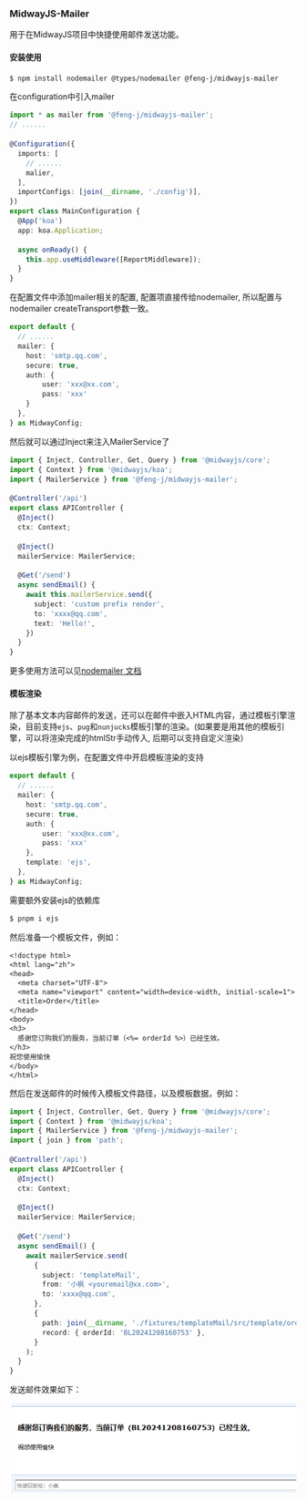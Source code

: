 ### MidwayJS-Mailer

用于在MidwayJS项目中快捷使用邮件发送功能。

#### 安装使用

```bash
$ npm install nodemailer @types/nodemailer @feng-j/midwayjs-mailer
```
在configuration中引入mailer

```ts
import * as mailer from '@feng-j/midwayjs-mailer';
// ......

@Configuration({
  imports: [
    // ......
    malier,
  ],
  importConfigs: [join(__dirname, './config')],
})
export class MainConfiguration {
  @App('koa')
  app: koa.Application;

  async onReady() {
    this.app.useMiddleware([ReportMiddleware]);
  }
}

```

在配置文件中添加mailer相关的配置, 配置项直接传给nodemailer, 所以配置与nodemailer createTransport参数一致。

```ts
export default {
  // ......
  mailer: {
    host: 'smtp.qq.com',
    secure: true,
    auth: {
        user: 'xxx@xx.com',
        pass: 'xxx'
    }
  },
} as MidwayConfig;

```

然后就可以通过Inject来注入MailerService了

```ts
import { Inject, Controller, Get, Query } from '@midwayjs/core';
import { Context } from '@midwayjs/koa';
import { MailerService } from '@feng-j/midwayjs-mailer';

@Controller('/api')
export class APIController {
  @Inject()
  ctx: Context;

  @Inject()
  mailerService: MailerService;

  @Get('/send')
  async sendEmail() {
    await this.mailerService.send({
      subject: 'custom prefix render',
      to: 'xxxx@qq.com',
      text: 'Hello!',
    })
  }
}

```

更多使用方法可以见[nodemailer 文档](https://www.nodemailer.com/)

#### 模板渲染

除了基本文本内容邮件的发送，还可以在邮件中嵌入HTML内容，通过模板引擎渲染，目前支持`ejs`、`pug`和`nunjucks`模板引擎的渲染。(如果要是用其他的模板引擎，可以将渲染完成的htmlStr手动传入, 后期可以支持自定义渲染）

以ejs模板引擎为例，在配置文件中开启模板渲染的支持

```ts
export default {
  // ......
  mailer: {
    host: 'smtp.qq.com',
    secure: true,
    auth: {
        user: 'xxx@xx.com',
        pass: 'xxx'
    },
    template: 'ejs',
  },
} as MidwayConfig;

```

需要额外安装ejs的依赖库

```bash
$ pnpm i ejs
```
然后准备一个模板文件，例如：

```ejs
<!doctype html>
<html lang="zh">
<head>
  <meta charset="UTF-8">
  <meta name="viewport" content="width=device-width, initial-scale=1">
  <title>Order</title>
</head>
<body>
<h3>
  感谢您订购我们的服务，当前订单（<%= orderId %>）已经生效。
</h3>
祝您使用愉快
</body>
</html>

```

然后在发送邮件的时候传入模板文件路径，以及模板数据，例如：
```ts
import { Inject, Controller, Get, Query } from '@midwayjs/core';
import { Context } from '@midwayjs/koa';
import { MailerService } from '@feng-j/midwayjs-mailer';
import { join } from 'path';

@Controller('/api')
export class APIController {
  @Inject()
  ctx: Context;

  @Inject()
  mailerService: MailerService;

  @Get('/send')
  async sendEmail() {
    await mailerService.send(
      {
        subject: 'templateMail',
        from: '小枫 <youremail@xx.com>',
        to: 'xxxx@qq.com',
      },
      {
        path: join(__dirname, './fixtures/templateMail/src/template/order.ejs'),
        record: { orderId: 'BL20241208160753' },
      }
    );
  }
}

```

发送邮件效果如下：

![img.png](static/img.png)
